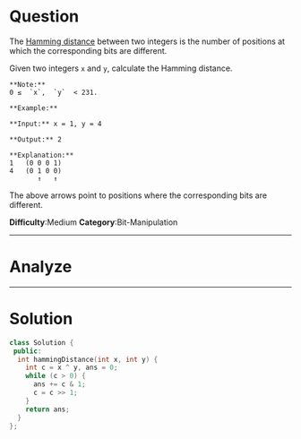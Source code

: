 
# Question

The  [Hamming distance](https://en.wikipedia.org/wiki/Hamming_distance)  between two integers is the number of positions at which the corresponding bits are different.

Given two integers  `x`  and  `y`, calculate the Hamming distance.

```
**Note:**  
0 ≤  `x`,  `y`  < 231.

**Example:**

**Input:** x = 1, y = 4

**Output:** 2

**Explanation:**
1   (0 0 0 1)
4   (0 1 0 0)
       ↑   ↑
```

The above arrows point to positions where the corresponding bits are different.

**Difficulty**:Medium
**Category**:Bit-Manipulation


------------

# Analyze

------------

# Solution

```cpp
class Solution {
 public:
  int hammingDistance(int x, int y) {
    int c = x ^ y, ans = 0;
    while (c > 0) {
      ans += c & 1;
      c = c >> 1;
    }
    return ans;
  }
};
```

